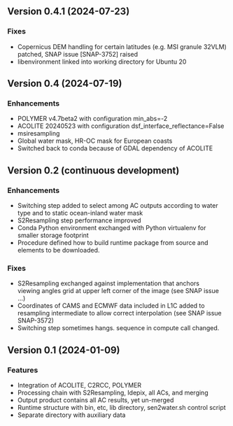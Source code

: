 ## Version 0.4.1 (2024-07-23)

### Fixes

* Copernicus DEM handling for certain latitudes (e.g. MSI granule 32VLM) patched, SNAP issue [SNAP-3752] raised
* libenvironment linked into working directory for Ubuntu 20

## Version 0.4 (2024-07-19)

### Enhancements

* POLYMER v4.7beta2 with configuration min_abs=-2
* ACOLITE 20240523 with configuration dsf_interface_reflectance=False
* msiresampling
* Global water mask, HR-OC mask for European coasts
* Switched back to conda because of GDAL dependency of ACOLITE

## Version 0.2 (continuous development)

### Enhancements

* Switching step added to select among AC outputs according 
  to water type and to static ocean-inland water mask
* S2Resampling step performance improved
* Conda Python environment exchanged with Python virtualenv 
  for smaller storage footprint
* Procedure defined how to build runtime package from source 
  and elements to be downloaded.

### Fixes

* S2Resampling exchanged against implementation that anchors  
  viewing angles grid at upper left corner of the image 
  (see SNAP issue ...) 
* Coordinates of CAMS and ECMWF data included in L1C added to 
  resampling intermediate to allow correct interpolation
  (see SNAP issue SNAP-3572)
* Switching step sometimes hangs. sequence in compute call changed.

## Version 0.1 (2024-01-09)

### Features

* Integration of ACOLITE, C2RCC, POLYMER
* Processing chain with S2Resampling, Idepix, all ACs, and merging
* Output product contains all AC results, yet un-merged
* Runtime structure with bin, etc, lib directory, sen2water.sh control script
* Separate directory with auxiliary data

